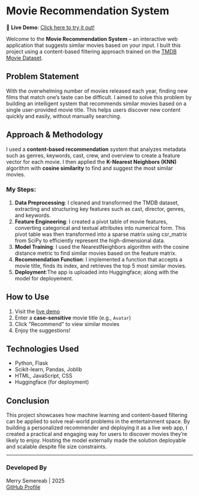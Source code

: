 # Movie Recommendation System

 🚀 **Live Demo**: <a href="https://huggingface.co/spaces/merryzrs/movie-recommender">Click here to try it out!</a>

Welcome to the **Movie Recommendation System** – an interactive web application that suggests similar movies based on your input. I built this project using a content-based filtering approach trained on the [TMDB Movie Dataset](https://www.kaggle.com/datasets/tmdb/tmdb-movie-metadata).



## Problem Statement

With the overwhelming number of movies released each year, finding new films that match one’s taste can be difficult. I aimed to solve this problem by building an intelligent system that recommends similar movies based on a single user-provided movie title. This helps users discover new content quickly and easily, without manually searching.

## Approach & Methodology

I used a **content-based recommendation** system that analyzes metadata such as genres, keywords, cast, crew, and overview to create a feature vector for each movie. I then applied the **K-Nearest Neighbors (KNN)** algorithm with **cosine similarity** to find and suggest the most similar movies.

### My Steps:
1. **Data Preprocessing**: I cleaned and transformed the TMDB dataset, extracting and structuring key features such as cast, director, genres, and keywords.
2. **Feature Engineering**:  I created a pivot table of movie features, converting categorical and textual attributes into numerical form. This pivot table was then transformed into a sparse matrix using csr_matrix from SciPy to efficiently represent the high-dimensional data.
3. **Model Training**: I used the NearestNeighbors algorithm with the cosine distance metric to find similar movies based on the feature matrix.
4. **Recommendation Function**:  I implemented a function that accepts a movie title, finds its index, and retrieves the top 5 most similar movies.
5. **Deployment**:The app is uploaded into Huggingface; along with the model for deployement. 

##  How to Use

1. Visit the [live demo](https://huggingface.co/spaces/merryzrs/movie-recommender)
2. Enter a **case-sensitive** movie title (e.g., `Avatar`)
3. Click "Recommend" to view similar movies
4. Enjoy the suggestions!


## Technologies Used

- Python, Flask
- Scikit-learn, Pandas, Joblib
- HTML, JavaScript, CSS
- Huggingface (for deployment)


## Conclusion

This project showcases how machine learning and content-based filtering can be applied to solve real-world problems in the entertainment space. By building a personalized recommender and deploying it as a live web app, I created a practical and engaging way for users to discover movies they’re likely to enjoy. Hosting the model externally made the solution deployable and scalable despite file size constraints.

---

### Developed By

Merry Semereab | 2025  
[GitHub Profile](https://github.com/semereab-merry)
